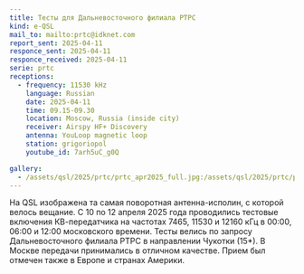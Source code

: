 ```yaml
---
title: Тесты для Дальневосточного филиала РТРС
kind: e-QSL
mail_to: mailto:prtc@idknet.com
report_sent: 2025-04-11
responce_sent: 2025-04-11
responce_received: 2025-04-11
serie: prtc
receptions:
  - frequency: 11530 kHz
    language: Russian
    date: 2025-04-11
    time: 09.15-09.30
    location: Moscow, Russia (inside city)
    receiver: Airspy HF+ Discovery
    antenna: YouLoop magnetic loop
    station: grigoriopol
    youtube_id: 7arh5uC_g0Q

gallery:
  - /assets/qsl/2025/prtc/prtc_apr2025_full.jpg:/assets/qsl/2025/prtc/prtc_apr2025_small.jpg
---
```


На QSL изображена та самая поворотная антенна-исполин,
с которой велось вещание. С 10 по 12 апреля 2025 года
проводились тестовые включения КВ-передатчика на
частотах 7465, 11530 и 12160 кГц в 00:00, 06:00 и 12:00
московского времени. Тесты велись по запросу
Дальневосточного филиала РТРС в направлении Чукотки (15*).
В Москве передачи принимались в отличном качестве.
Прием был отмечен также в Европе и странах Америки.
